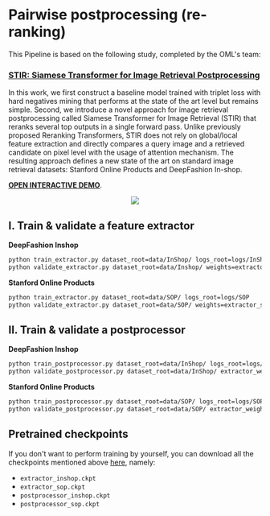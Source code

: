 # Pairwise postprocessing (re-ranking)

This Pipeline is based on the following study, completed by the OML's team:

### [STIR: Siamese Transformer for Image Retrieval Postprocessing](link)

In this work, we first construct a baseline model trained with
triplet loss with hard negatives mining that performs at the state of the art
level but remains simple. Second, we introduce a novel
approach for image retrieval postprocessing called Siamese Transformer
for Image Retrieval (STIR) that reranks several top outputs in a single
forward pass. Unlike previously proposed Reranking Transformers, STIR
does not rely on global/local feature extraction and directly compares a
query image and a retrieved candidate on pixel level with the usage of
attention mechanism. The resulting approach defines a new state of the
art on standard image retrieval datasets: Stanford Online Products and
DeepFashion In-shop.

[**OPEN INTERACTIVE DEMO**](https://dapladoc-oml-postprocessing-demo-srcappmain-pfh2g0.streamlit.app/).

<div align="center">

![](https://i.ibb.co/CMd56Dd/stir2.png)

<div align="left">

## I. Train & validate a feature extractor

**DeepFashion Inshop**
```bash
python train_extractor.py dataset_root=data/InShop/ logs_root=logs/InShop
python validate_extractor.py dataset_root=data/Inshop/ weights=extractor_inshop.ckpt
```

**Stanford Online Products**
```bash
python train_extractor.py dataset_root=data/SOP/ logs_root=logs/SOP
python validate_extractor.py dataset_root=data/SOP/ weights=extractor_sop.ckpt
```

## II. Train & validate a postprocessor

**DeepFashion Inshop**
```bash
python train_postprocessor.py dataset_root=data/InShop/ logs_root=logs/InShop extractor_weights=extractor_inshop.ckpt
python validate_postprocessor.py dataset_root=data/InShop/ extractor_weights=extractor_inshop.ckpt postprocessor_weights=postprocessor_inshop.ckpt
```

**Stanford Online Products**
```bash
python train_postprocessor.py dataset_root=data/SOP/ logs_root=logs/SOP extractor_weights=extractor_sop.ckpt
python validate_postprocessor.py dataset_root=data/SOP/ extractor_weights=extractor_sop.ckpt postprocessor_weights=postprocessor_sop.ckpt
```

## Pretrained checkpoints
If you don't want to perform training by yourself, you can download all the checkpoints mentioned above
[here](https://drive.google.com/drive/folders/1EIuAJYmgMq9AkUomHaxU8thiYyQ3kCxn?usp=share_link), namely:
* `extractor_inshop.ckpt`
* `extractor_sop.ckpt`
* `postprocessor_inshop.ckpt`
* `postprocessor_sop.ckpt`
